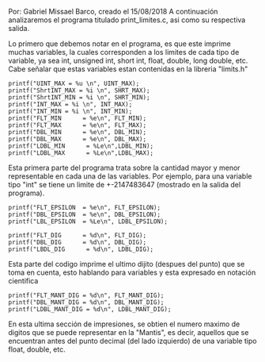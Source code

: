 Por: Gabriel Missael Barco, creado el 15/08/2018
A continuación analizaremos el programa titulado print_limites.c, asi como su respectiva salida.

Lo primero que debemos notar en el programa, es que este imprime muchas variables, la cuales corresponden a los limites de cada tipo de variable, ya sea int, unsigned int, short int, float, double, long double, etc. Cabe señalar que estas variables estan contenidas en la libreria "limits.h"

    printf("UINT_MAX = %u \n", UINT_MAX);
    printf("ShrtINT_MAX = %i \n", SHRT_MAX);
    printf("ShrtINT_MIN = %i \n", SHRT_MIN);
    printf("INT_MAX = %i \n", INT_MAX);
    printf("INT_MIN = %i \n", INT_MIN);
    printf("FLT_MIN      = %e\n", FLT_MIN);
    printf("FLT_MAX      = %e\n", FLT_MAX);
    printf("DBL_MIN      = %e\n", DBL_MIN);
    printf("DBL_MAX      = %e\n", DBL_MAX);
    printf("LDBL_MIN      = %Le\n",LDBL_MIN);
    printf("LDBL_MAX      = %Le\n",LDBL_MAX);

Esta primera parte del programa trata sobre la cantidad mayor y menor representable en cada una de las variables. Por ejemplo, para una variable tipo "int" se tiene un limite de +-2147483647 (mostrado en la salida del programa).

    printf("FLT_EPSILON  = %e\n", FLT_EPSILON);
    printf("DBL_EPSILON  = %e\n", DBL_EPSILON);
    printf("LBL_EPSILON  = %Le\n", LDBL_EPSILON);

    printf("FLT_DIG      = %d\n", FLT_DIG);
    printf("DBL_DIG      = %d\n", DBL_DIG);
    printf("LBDL_DIG      = %d\n", LDBL_DIG);

Esta parte del codigo imprime el ultimo dijito (despues del punto) que se toma en cuenta, esto hablando para variables y esta expresado en notación cientifica 

    printf("FLT_MANT_DIG = %d\n", FLT_MANT_DIG);
    printf("DBL_MANT_DIG = %d\n", DBL_MANT_DIG);
    printf("LDBL_MANT_DIG = %d\n", LDBL_MANT_DIG);

En esta ultima sección de impresiones, se obtien el numero maximo de digitos que se puede representar en la "Mantis", es decir, aquellos que se encuentran antes del punto decimal (del lado izquierdo) de una variable tipo float, double, etc.

